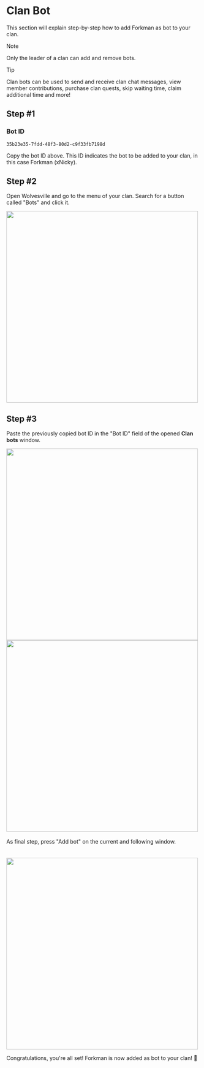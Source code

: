 # Clan Bot

This section will explain step-by-step how to add Forkman as bot to your clan.

> [!NOTE]
> Only the leader of a clan can add and remove bots.

> [!TIP]
> Clan bots can be used to send and receive clan chat messages, view member contributions, purchase clan quests, skip waiting time, claim additional time and more!

## Step #1

### Bot ID

```
35b23e35-7fdd-48f3-80d2-c9f33fb7198d
```

Copy the bot ID above. This ID indicates the bot to be added to your clan, in this case Forkman (xNicky).

## Step #2

Open Wolvesville and go to the menu of your clan. Search for a button called "Bots" and click it.

<img src="https://github.com/xNickyDev/Forkman/assets/111157596/588b1478-d852-4606-994a-897aa220f0ab" width="500" class="rounded-corners">

## Step #3

Paste the previously copied bot ID in the "Bot ID" field of the opened **Clan bots** window.

<img src="https://github.com/xNickyDev/Forkman/assets/111157596/ffd44c9d-82cc-4536-b1cc-2875e4e517c7" width="500" class="rounded-corners">\
<img src="https://github.com/xNickyDev/Forkman/assets/111157596/7c387120-9eae-497b-80d2-8e0f0e0a227a" width="500" class="rounded-corners">\
\
As final step, press "Add bot" on the current and following window.\
\
\
<img src="https://github.com/xNickyDev/Forkman/assets/111157596/14f2636f-d937-4e41-bd31-b0b3063aa4f6" width="500" class="rounded-corners">

Congratulations, you're all set! Forkman is now added as bot to your clan! 🥳
